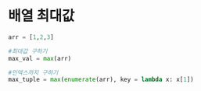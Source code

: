 # 배열 최대값

```python
arr = [1,2,3]

#최대값 구하기
max_val = max(arr)

#인덱스까지 구하기
max_tuple = max(enumerate(arr), key = lambda x: x[1])
```
